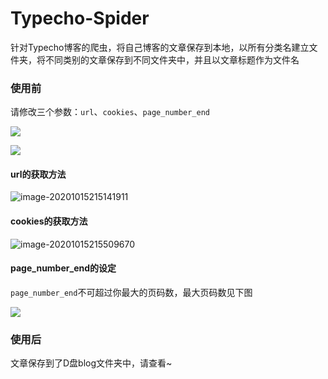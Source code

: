 # Typecho-Spider

针对Typecho博客的爬虫，将自己博客的文章保存到本地，以所有分类名建立文件夹，将不同类别的文章保存到不同文件夹中，并且以文章标题作为文件名

### 使用前

请修改三个参数：`url`、`cookies`、`page_number_end`

![](https://i.loli.net/2020/10/15/XwS32saufAdjEIq.png)

![](https://i.loli.net/2020/10/15/i5JIrxEz4pv3Qen.png)

#### url的获取方法

![image-20201015215141911](https://i.loli.net/2020/10/15/VbgRaXBK6HJm7fN.png)

#### cookies的获取方法

![image-20201015215509670](https://i.loli.net/2020/10/15/VUdRS3YefjkqlTP.png)

#### page_number_end的设定

`page_number_end`不可超过你最大的页码数，最大页码数见下图

![](https://i.loli.net/2020/10/15/DAca8Wxs5wgZkTV.png#shadow)

### 使用后

文章保存到了D盘blog文件夹中，请查看~